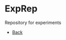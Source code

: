 # ExpRep
Repository for experiments
<ul>
<li><a href="https://github.com/S-192-6508/ExpRep/tree/master">Back<a></li>
</ul>
